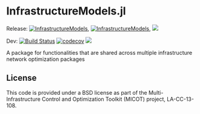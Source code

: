 # InfrastructureModels.jl

Release: 
[![InfrastructureModels](http://pkg.julialang.org/badges/InfrastructureModels_0.6.svg)](http://pkg.julialang.org/detail/InfrastructureModels),
[![InfrastructureModels](http://pkg.julialang.org/badges/InfrastructureModels_0.7.svg)](http://pkg.julialang.org/detail/InfrastructureModels),
[![](https://img.shields.io/badge/docs-stable-blue.svg)](https://lanl-ansi.github.io/InfrastructureModels.jl/stable)

Dev:
[![Build Status](https://travis-ci.org/lanl-ansi/InfrastructureModels.jl.svg?branch=master)](https://travis-ci.org/lanl-ansi/InfrastructureModels.jl)
[![codecov](https://codecov.io/gh/lanl-ansi/InfrastructureModels.jl/branch/master/graph/badge.svg)](https://codecov.io/gh/lanl-ansi/InfrastructureModels.jl)
[![](https://img.shields.io/badge/docs-latest-blue.svg)](https://lanl-ansi.github.io/InfrastructureModels.jl/latest)

A package for functionalities that are shared across multiple infrastructure network optimization packages

## License

This code is provided under a BSD license as part of the Multi-Infrastructure Control and Optimization Toolkit (MICOT) project, LA-CC-13-108.
